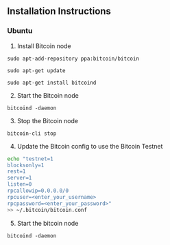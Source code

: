 ## Installation Instructions

### Ubuntu

1. Install Bitcoin node

`sudo apt-add-repository ppa:bitcoin/bitcoin`

`sudo apt-get update`

`sudo apt-get install bitcoind`

2. Start the Bitcoin node

`bitcoind -daemon`

3. Stop the Bitcoin node

`bitcoin-cli stop`

4. Update the Bitcoin config to use the Bitcoin Testnet

```sh 
echo "testnet=1
blocksonly=1
rest=1
server=1
listen=0
rpcallowip=0.0.0.0/0 
rpcuser=<enter_your_username>
rpcpassword=<enter_your_password>"
>> ~/.bitcoin/bitcoin.conf
```

5. Start the bitcoin node

`bitcoind -daemon`
